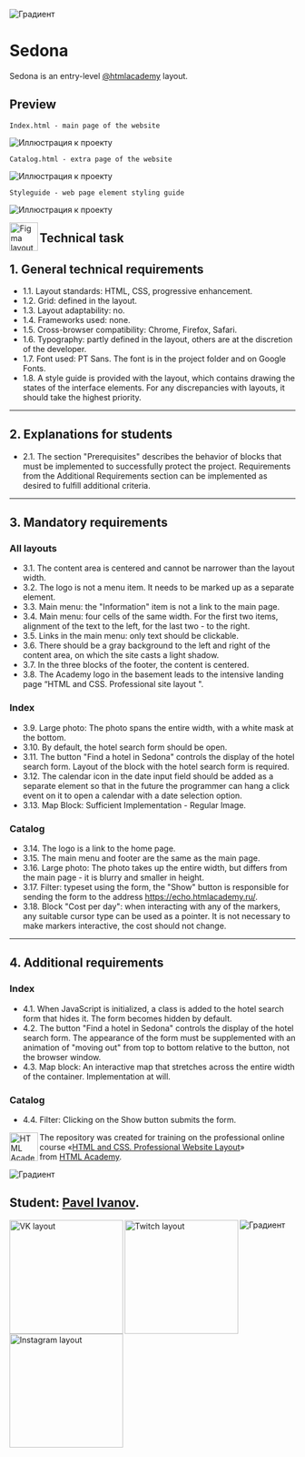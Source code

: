 ![Градиент](images/gradient.jpg)

# Sedona

Sedona is an entry-level [@htmlacademy] layout.


## Preview


```
Index.html - main page of the website
```


![Иллюстрация к проекту](images/index.jpg)


```
Catalog.html - extra page of the website
```


![Иллюстрация к проекту](images/catalog.jpg)


```
Styleguide - web page element styling guide
```


![Иллюстрация к проекту](images/styleguide.jpg)

<a href="https://www.figma.com/file/ASeQqd0fG7Ug51ssFdapgv/HTML-1-%2F-%D0%A1%D0%B5%D0%B4%D0%BE%D0%BD%D0%B0-(30)?node-id=0%3A1"><img align="left" width="50" height="50" alt="Figma layout" src="images/figma.webp"></a>

## Technical task

## 1. General technical requirements

* 1.1. Layout standards: HTML, CSS, progressive enhancement.
* 1.2. Grid: defined in the layout.
* 1.3. Layout adaptability: no.
* 1.4. Frameworks used: none.
* 1.5. Cross-browser compatibility: Chrome, Firefox, Safari.
* 1.6. Typography: partly defined in the layout, others are at the discretion of the developer.
* 1.7. Font used: PT Sans. The font is in the project folder and on Google Fonts.
* 1.8. A style guide is provided with the layout, which contains drawing the states of the interface elements. For any discrepancies with layouts, it should take the highest priority.

---

## 2. Explanations for students

* 2.1. The section "Prerequisites" describes the behavior of blocks that must be implemented to successfully protect the project. Requirements from the Additional Requirements section can be implemented as desired to fulfill additional criteria.

---

## 3. Mandatory requirements

### All layouts

* 3.1. The content area is centered and cannot be narrower than the layout width.
* 3.2. The logo is not a menu item. It needs to be marked up as a separate element.
* 3.3. Main menu: the "Information" item is not a link to the main page.
* 3.4. Main menu: four cells of the same width. For the first two items, alignment of the text to the left, for the last two - to the right.
* 3.5. Links in the main menu: only text should be clickable.
* 3.6. There should be a gray background to the left and right of the content area, on which the site casts a light shadow.
* 3.7. In the three blocks of the footer, the content is centered.
* 3.8. The Academy logo in the basement leads to the intensive landing page “HTML and CSS. Professional site layout ".

### Index

* 3.9. Large photo: The photo spans the entire width, with a white mask at the bottom.
* 3.10. By default, the hotel search form should be open.
* 3.11. The button "Find a hotel in Sedona" controls the display of the hotel search form. Layout of the block with the hotel search form is required.
* 3.12. The calendar icon in the date input field should be added as a separate element so that in the future the programmer can hang a click event on it to open a calendar with a date selection option.
* 3.13. Map Block: Sufficient Implementation - Regular Image.

### Catalog

* 3.14. The logo is a link to the home page.
* 3.15. The main menu and footer are the same as the main page.
* 3.16. Large photo: The photo takes up the entire width, but differs from the main page - it is blurry and smaller in height.
* 3.17. Filter: typeset using the form, the "Show" button is responsible for sending the form to the address https://echo.htmlacademy.ru/.
* 3.18. Block "Cost per day": when interacting with any of the markers, any suitable cursor type can be used as a pointer. It is not necessary to make markers interactive, the cost should not change.

---

## 4. Additional requirements

### Index

* 4.1. When JavaScript is initialized, a class is added to the hotel search form that hides it. The form becomes hidden by default.
* 4.2. The button "Find a hotel in Sedona" controls the display of the hotel search form. The appearance of the form must be supplemented with an animation of "moving out" from top to bottom relative to the button, not the browser window.
* 4.3. Map block: An interactive map that stretches across the entire width of the container. Implementation at will.

### Catalog

* 4.4. Filter: Clicking on the Show button submits the form.

<a href="https://htmlacademy.ru/intensive/adaptive"><img align="left" width="50" height="50" alt="HTML Academy" src="https://up.htmlacademy.ru/static/img/intensive/adaptive/logo-for-github-2.png"></a>

The repository was created for training on the professional online course «[HTML and CSS. Professional Website Layout](https://htmlacademy.ru/intensive/adaptive)» from [HTML Academy](https://htmlacademy.ru).


![Градиент](images/row.png)


## Student: [Pavel Ivanov](https://vk.com/artist_idiot).


<a href="https://vk.com/artist_idiot"><img align="left" width="200" height="200" alt="VK layout" src="images/vk.png"></a>

<a href="https://www.twitch.tv/paxah"><img align="left" width="200" height="200" alt="Twitch layout" src="images/twitch.png"></a>

<a href="https://www.instagram.com/artist_idiot/"><img align="left" width="200" height="200" alt="Instagram layout" src="images/instagram.webp"></a>

![Градиент](images/gradient.png)

[check-image]: https://github.com/htmlacademy-adaptive/1629453-pink-22/workflows/Project%20check/badge.svg?branch=master
[check-url]: https://github.com/htmlacademy-adaptive/1629453-pink-22/actions
[@htmlacademy]: https://htmlacademy.ru
